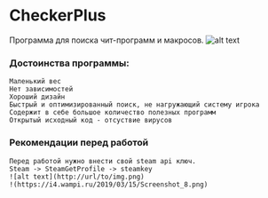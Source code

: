 # CheckerPlus
Программа для поиска чит-программ и макросов.
![alt text](http://url/to/img.png)

### Достоинства программы: 
	Маленький вес  
	Нет зависимостей  
	Хороший дизайн  
	Быстрый и оптимизированный поиск, не нагружающий систему игрока  
	Содержит в себе большое количество полезных программ  
	Открытый исходный код - отсуствие вирусов  

### Рекомендации перед работой
	Перед работой нужно внести свой steam api ключ.  
	Steam -> SteamGetProfile -> steamkey  
	![alt text](http://url/to/img.png)
	!(https://i4.wampi.ru/2019/03/15/Screenshot_8.png)

